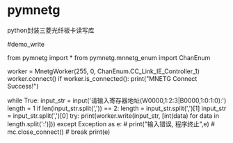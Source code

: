 # pymnetg
python封装三菱光纤板卡读写库

#demo_write

from pymnetg import *
from pymnetg.mnnetg_enum import ChanEnum

worker = MnetgWorker(255, 0, ChanEnum.CC_Link_IE_Controller_1)
worker.connect()
if worker.is_connected():
    print("MNETG Connect Success!")

while True:
    input_str = input('请输入寄存器地址(W0000,1:2:3|B0000,1:0:1:0):')
    length = 1
    if len(input_str.split(',')) == 2:
        length = input_str.split(',')[1]
        input_str = input_str.split(',')[0]
    try:
        print(worker.write(input_str, [int(data) for data in length.split(':')]))
    except Exception as e:
        # print("输入错误, 程序终止",e)
        # mc.close_connect()
        # break
        print(e)
